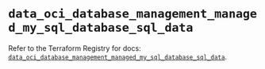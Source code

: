# `data_oci_database_management_managed_my_sql_database_sql_data`

Refer to the Terraform Registry for docs: [`data_oci_database_management_managed_my_sql_database_sql_data`](https://registry.terraform.io/providers/hashicorp/oci/7.19.0/docs/data-sources/database_management_managed_my_sql_database_sql_data).
